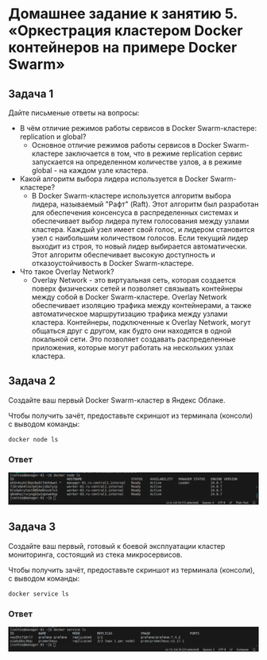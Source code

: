 # Домашнее задание к занятию 5. «Оркестрация кластером Docker контейнеров на примере Docker Swarm»

## Задача 1

Дайте письменые ответы на вопросы:

- В чём отличие режимов работы сервисов в Docker Swarm-кластере: replication и global?
  - Основное отличие режимов работы сервисов в Docker Swarm-кластере заключается в том, что в режиме replication сервис запускается на определенном количестве узлов, а в режиме global - на каждом узле кластера.
- Какой алгоритм выбора лидера используется в Docker Swarm-кластере?
  - В Docker Swarm-кластере используется алгоритм выбора лидера, называемый "Рафт" (Raft). Этот алгоритм был разработан для обеспечения консенсуса в распределенных системах и обеспечивает выбор лидера путем голосования между узлами кластера. Каждый узел имеет свой голос, и лидером становится узел с наибольшим количеством голосов. Если текущий лидер выходит из строя, то новый лидер выбирается автоматически. Этот алгоритм обеспечивает высокую доступность и отказоустойчивость в Docker Swarm-кластере.
- Что такое Overlay Network?
  - Overlay Network - это виртуальная сеть, которая создается поверх физических сетей и позволяет связывать контейнеры между собой в Docker Swarm-кластере. Overlay Network обеспечивает изоляцию трафика между контейнерами, а также автоматическое маршрутизацию трафика между узлами кластера. Контейнеры, подключенные к Overlay Network, могут общаться друг с другом, как будто они находятся в одной локальной сети. Это позволяет создавать распределенные приложения, которые могут работать на нескольких узлах кластера.

## Задача 2

Создайте ваш первый Docker Swarm-кластер в Яндекс Облаке.

Чтобы получить зачёт, предоставьте скриншот из терминала (консоли) с выводом команды:
```
docker node ls
```
### Ответ
![image](assets/scr1.png)

## Задача 3

Создайте ваш первый, готовый к боевой эксплуатации кластер мониторинга, состоящий из стека микросервисов.

Чтобы получить зачёт, предоставьте скриншот из терминала (консоли), с выводом команды:
```
docker service ls
```
### Ответ
![image](assets/scr2.png)

